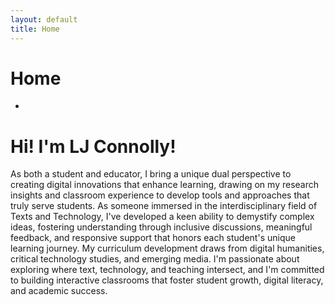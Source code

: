 ```yaml
---
layout: default
title: Home
---
```


# Home

- 
<h1 class="hero">Hi! I'm LJ Connolly!</h1>

<p class="lead">As both a student and educator, I bring a unique dual perspective to creating digital innovations that enhance learning, drawing on my research insights and classroom experience to develop tools and approaches that truly serve students. As someone immersed in the interdisciplinary field of Texts and Technology, I've developed a keen ability to demystify complex ideas, fostering understanding through inclusive discussions, meaningful feedback, and responsive support that honors each student's unique learning journey. My curriculum development draws from digital humanities, critical technology studies, and emerging media. I'm passionate about exploring where text, technology, and teaching intersect, and I'm committed to building interactive classrooms that foster student growth, digital literacy, and academic success.</p>